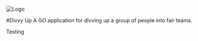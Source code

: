 ![Logo](/logo.png?raw=true)

#Divvy Up
A GO application for divving up a group of people into fair teams.

Testing
